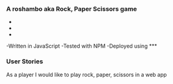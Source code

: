 ### A roshambo aka Rock, Paper Scissors game
+
+
+
-Written in JavaScript
-Tested with NPM
-Deployed using  ***



### User Stories

As a player
I would like to play rock, paper, scissors in a web app
